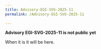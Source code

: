```yaml
---
title: Advisory-EGI-SVG-2025-11
permalink: /Advisory-EGI-SVG-2025-11
  
---
```


**Advisory EGI-SVG-2025-11 is not public yet**

When it is it will be here.
